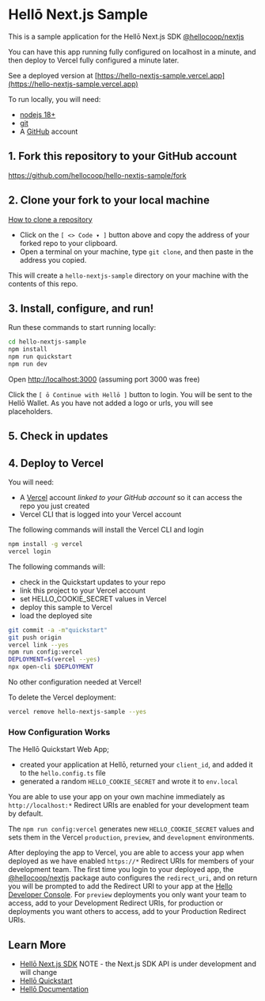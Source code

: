 # Hellō Next.js Sample

This is a sample application for the Hellō Next.js SDK [@hellocoop/nextjs](https://www.npmjs.com/package/@hellocoop/nextjs)

You can have this app running fully configured on localhost in a minute, and then deploy to Vercel fully configured a minute later.

See a deployed version  at [https://hello-nextjs-sample.vercel.app](https://hello-nextjs-sample.vercel.app) 

To run locally, you will need:

- [nodejs 18+](https://nodejs.org/en/download)
- [git](https://github.com/git-guides/install-git)
- A [GitHub](https://github.com) account

## 1\. Fork this repository to your GitHub account

<https://github.com/hellocoop/hello-nextjs-sample/fork>

## 2\. Clone your fork to your local machine
[How to clone a repository](https://docs.github.com/en/repositories/creating-and-managing-repositories/cloning-a-repository)

- Click on the `[ <> Code ▾ ]` button above and copy the address of your forked repo to your clipboard.
- Open a terminal on your machine, type `git clone`, and then paste in the address you copied. 

This will create a `hello-nextjs-sample` directory on your machine with the contents of this repo.

## 3\. Install, configure, and run!

Run these commands to start running locally:

```sh
cd hello-nextjs-sample
npm install
npm run quickstart
npm run dev
```

Open <http://localhost:3000> (assuming port 3000 was free)

Click the `[ ō Continue with Hellō ]` button to login. You will be sent to the Hellō Wallet. As you have not added a logo or urls, you will see placeholders.

## 5\. Check in updates





## 4\. Deploy to Vercel

You will need:

- A [Vercel](https://vercel.com) account *linked to your GitHub account* so it can access the repo you just created
- Vercel CLI that is logged into your Vercel account 

The following commands will install the Vercel CLI and login

```sh
npm install -g vercel
vercel login
```

The following commands will:
- check in the Quickstart updates to your repo
- link this project to your Vercel account
- set HELLO_COOKIE_SECRET values in Vercel
- deploy this sample to Vercel
- load the deployed site

```sh
git commit -a -m"quickstart"
git push origin
vercel link --yes
npm run config:vercel
DEPLOYMENT=$(vercel --yes)
npx open-cli $DEPLOYMENT
```

No other configuration needed at Vercel!

To delete the Vercel deployment:
```sh
vercel remove hello-nextjs-sample --yes
```

### How Configuration Works
The Hellō Quickstart Web App;
- created your application at Hellō, returned your `client_id`, and added it to the `hello.config.ts` file
- generated a random `HELLO_COOKIE_SECRET` and wrote it to `env.local`

You are able to use your app on your own machine immediately as `http://localhost:*` Redirect URIs are enabled for your development team by default.

The `npm run config:vercel` generates new `HELLO_COOKIE_SECRET` values and sets them in the Vercel `production`, `preview`, and `development` environments. 

After deploying the app to Vercel, you are able to access your app when deployed as we have enabled `https://*` Redirect URIs for members of your development team. The first time you login to your deployed app, the [@hellocoop/nextjs](https://www.npmjs.com/package/@hellocoop/nextjs) package auto configures the `redirect_uri`, and on return you will be prompted to add the Redirect URI to your app at the [Hello Developer Console](https://console.hello.coop/). For `preview` deployments you only want your team to access, add to your Development Redirect URIs, for production or deployments you want others to access, add to your Production Redirect URIs.

## Learn More

- [Hellō Next.js SDK](https://www.npmjs.com/package/@hellocoop/nextjs) NOTE - the Next.js SDK API is under development and will change
- [Hellō Quickstart](https://www.npmjs.com/package/@hellocoop/quickstart)
- [Hellō Documentation](https://www.hello.dev/documentation)
